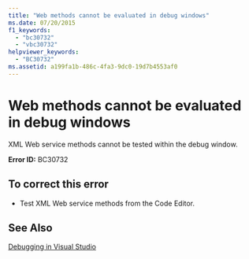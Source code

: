 ```yaml
---
title: "Web methods cannot be evaluated in debug windows"
ms.date: 07/20/2015
f1_keywords: 
  - "bc30732"
  - "vbc30732"
helpviewer_keywords: 
  - "BC30732"
ms.assetid: a199fa1b-486c-4fa3-9dc0-19d7b4553af0
---
```

# Web methods cannot be evaluated in debug windows
XML Web service methods cannot be tested within the debug window.  
  
 **Error ID:** BC30732  
  
## To correct this error  
  
- Test XML Web service methods from the Code Editor.  
  
## See Also  
 [Debugging in Visual Studio](/visualstudio/debugger/debugging-in-visual-studio)
